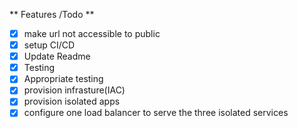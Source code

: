 ** Features /Todo **

- [x] make url not accessible to public
- [x] setup CI/CD
- [x] Update Readme
- [x] Testing
- [x] Appropriate testing
- [x] provision infrasture(IAC)
- [x] provision isolated apps
- [x] configure one load balancer to serve the three isolated services
